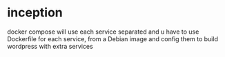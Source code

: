# inception
docker compose will use each service separated and u have to use Dockerfile for each service, from a Debian image and config them to build wordpress with extra services
